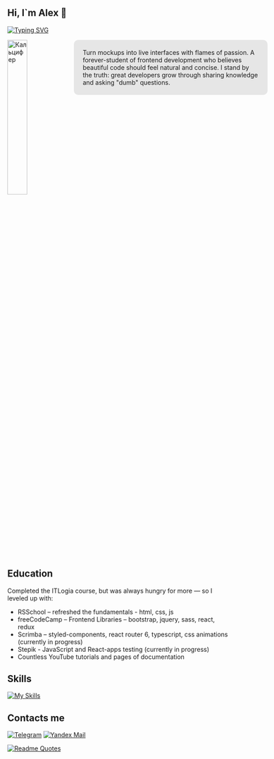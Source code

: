 ## Hi, I`m Alex 👋

[![Typing SVG](https://readme-typing-svg.demolab.com?font=Fira+Code&color=f19245&background=FFFFFF00&multiline=false&lines=Junior+Frontend+Developer)](https://git.io/typing-svg)

<img src="https://media2.giphy.com/media/v1.Y2lkPTc5MGI3NjExMnZ2MnU0Z2N6dGdyY3FoNXo1NWp1dnpzdXh6cmZnNGgwN3FhOWJkeCZlcD12MV9pbnRlcm5hbF9naWZfYnlfaWQmY3Q9cw/Ykh9sAHL2BAa3Qtjg8/giphy.gif" alt="Кальцифер" width="30%" align="left">

<div style="background-color: #e6e6e6; width: 400px; margin-left: 30%; padding: 20px; border-radius: 10px">
Turn mockups into live interfaces with flames of passion.
A forever-student of frontend development who believes beautiful code
should feel natural and concise. I stand by the truth: great developers grow
through sharing knowledge and asking "dumb" questions.
</div>
<br clear="left"/>

## Education

Completed the ITLogia course, but was always hungry for more — so I leveled up with:
*	RSSchool – refreshed the fundamentals - html, css, js
*	freeCodeCamp – Frontend Libraries – bootstrap, jquery, sass, react, redux
*	Scrimba – styled-components, react router 6, typescript, css animations (currently in progress)
*	Stepik - JavaScript and React-apps testing (currently in progress)
*	Countless YouTube tutorials and pages of documentation


## Skills
[![My Skills](https://skillicons.dev/icons?i=html,css,sass,js,bootstrap,ts,react,redux,styledcomponents,vite,webpack,gulp)](https://skillicons.dev)

## Contacts me
[![Telegram](https://img.shields.io/badge/Telegram-2CA5E0?style=for-the-badge&logo=telegram&logoColor=white)](https://t.me/AlterVar)
[![Yandex Mail](https://img.shields.io/badge/Yandex_Mail-f8604a?style=for-the-badge&logo=mail.ru&logoColor=white)](alexandra.k.w@yandex.ru)

[![Readme Quotes](https://quotes-github-readme.vercel.app/api?type=horizontal&theme=dark)](https://github.com/piyushsuthar/github-readme-quotes)
